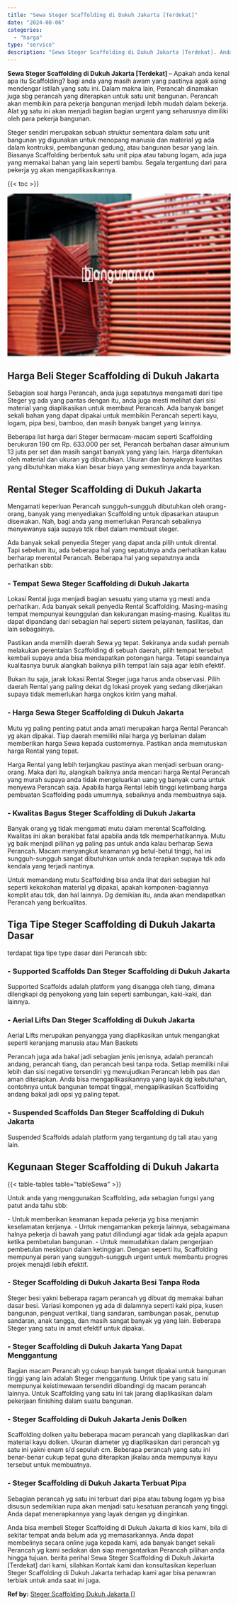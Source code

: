 ```yaml
---
title: "Sewa Steger Scaffolding di Dukuh Jakarta [Terdekat]"
date: "2024-08-06"
categories: 
  - "harga"
type: "service"
description: "Sewa Steger Scaffolding di Dukuh Jakarta [Terdekat]. Anda bisa membeli Steger Scaffolding di Dukuh Jakarta di kios kami, bila di sekitar tempat anda belum ad..."
---
```


**Sewa Steger Scaffolding di Dukuh Jakarta \[Terdekat\]** – Apakah anda kenal apa itu Scaffolding? bagi anda yang masih awam yang pastinya agak asing mendengar istilah yang satu ini. Dalam makna lain, Perancah dinamakan juga sbg perancah yang diterapkan untuk satu unit bangunan. Perancah akan membikin para pekerja bangunan menjadi lebih mudah dalam bekerja. Alat yg satu ini akan menjadi bagian bagian urgent yang seharusnya dimiliki oleh para pekerja bangunan.

Steger sendiri merupakan sebuah struktur sementara dalam satu unit bangunan yg digunakan untuk menopang manusia dan material yg ada dalam kontruksi, pembangunan gedung, atau bangunan besar yang lain. Biasanya Scaffolding berbentuk satu unit pipa atau tabung logam, ada juga yang memakai bahan yang lain seperti bambu. Segala tergantung dari para pekerja yg akan mengaplikasikannya.

{{< toc >}}

![Sewa Steger Scaffolding di Dukuh Jakarta [Terdekat]](/images/sewa-scaffolding-steger-16.png)

## Harga Beli Steger Scaffolding di Dukuh Jakarta

Sebagian soal harga Perancah, anda juga sepatutnya mengamati dari tipe Steger yg ada yang pantas dengan itu, anda juga mesti melihat dari sisi material yang diaplikasikan untuk membaut Perancah. Ada banyak banget sekali bahan yang dapat dipakai untuk membikin Perancah seperti kayu, logam, pipa besi, bamboo, dan masih banyak banget yang lainnya.

Beberapa list harga dari Steger bermacam-macam seperti Scaffolding berukuran 190 cm Rp. 633.000 per set, Perancah berbahan dasar almunium 13 juta per set dan masih sangat banyak yang yang lain. Harga ditentukan oleh material dan ukuran yg dibutuhkan. Ukuran dan banyaknya kuantitas yang dibutuhkan maka kian besar biaya yang semestinya anda bayarkan.

## Rental Steger Scaffolding di Dukuh Jakarta

Mengamati keperluan Perancah sungguh-sungguh dibutuhkan oleh orang-orang, banyak yang menyediakan Scaffolding untuk dipasarkan ataupun disewakan. Nah, bagi anda yang memerlukan Perancah sebaiknya menyewanya saja supaya tdk ribet dalam membuat steger.

Ada banyak sekali penyedia Steger yang dapat anda pilih untuk dirental. Tapi sebelum itu, ada beberapa hal yang sepatutnya anda perhatikan kalau berharap merental Perancah. Beberapa hal yang sepatutnya anda perhatikan sbb:

### \- Tempat Sewa Steger Scaffolding di Dukuh Jakarta

Lokasi Rental juga menjadi bagian sesuatu yang utama yg mesti anda perhatikan. Ada banyak sekali penyedia Rental Scaffolding. Masing-masing tempat mempunyai keunggulan dan kekurangan masing-masing. Kualitas itu dapat dipandang dari sebagian hal seperti sistem pelayanan, fasilitas, dan lain sebagainya.

Pastikan anda memilih daerah Sewa yg tepat. Sekiranya anda sudah pernah melakukan perentalan Scaffolding di sebuah daerah, pilih tempat tersebut kembali supaya anda bisa mendapatkan potongan harga. Tetapi seandainya kualitasnya buruk alangkah baiknya pilih tempat lain saja agar lebih efektif.

Bukan itu saja, jarak lokasi Rental Steger juga harus anda observasi. Pilih daerah Rental yang paling dekat dg lokasi proyek yang sedang dikerjakan supaya tidak memerlukan harga ongkos kirim yang mahal.

### \- Harga Sewa Steger Scaffolding di Dukuh Jakarta

Mutu yg paling penting patut anda amati merupakan harga Rental Perancah yg akan dipakai. Tiap daerah memiliki nilai harga yg berlainan dalam memberikan harga Sewa kepada customernya. Pastikan anda memutuskan harga Rental yang tepat.

Harga Rental yang lebih terjangkau pastinya akan menjadi serbuan orang-orang. Maka dari itu, alangkah baiknya anda mencari harga Rental Perancah yang murah supaya anda tidak mengeluarkan uang yg banyak cuma untuk menyewa Perancah saja. Apabila harga Rental lebih tinggi ketimbang harga pembuatan Scaffolding pada umumnya, sebaiknya anda membuatnya saja.

### \- Kwalitas Bagus Steger Scaffolding di Dukuh Jakarta

Banyak orang yg tidak mengamati mutu dalam merental Scaffolding. Kwalitas ini akan berakibat fatal apabila anda tdk memperhatikannya. Mutu yg baik menjadi pilihan yg paling pas untuk anda kalau berharap Sewa Perancah. Macam menyangkut keamanan yg betul-betul tinggi, hal ini sungguh-sungguh sangat dibutuhkan untuk anda terapkan supaya tdk ada kendala yang terjadi nantinya.

Untuk memandang mutu Scaffolding bisa anda lihat dari sebagian hal seperti kekokohan material yg dipakai, apakah komponen-bagiannya komplit atau tdk, dan hal lainnya. Dg demikian itu, anda akan mendapatkan Perancah yang berkualitas.

## Tiga Tipe Steger Scaffolding di Dukuh Jakarta Dasar

terdapat tiga tipe type dasar dari Perancah sbb:

### \- Supported Scaffolds Dan Steger Scaffolding di Dukuh Jakarta

Supported Scaffolds adalah platform yang disangga oleh tiang, dimana dilengkapi dg penyokong yang lain seperti sambungan, kaki-kaki, dan lainnya.

### \- Aerial Lifts Dan Steger Scaffolding di Dukuh Jakarta

Aerial Lifts merupakan penyangga yang diaplikasikan untuk mengangkat seperti keranjang manusia atau Man Baskets

Perancah juga ada bakal jadi sebagian jenis jenisnya, adalah perancah andang, perancah tiang, dan perancah besi tanpa roda. Setiap memiliki nilai lebih dan sisi negative tersendiri yg mewujudkan Perancah lebih pas dan aman diterapkan. Anda bisa mengaplikasikannya yang layak dg kebutuhan, contohnya untuk bangunan tempat tinggal, mengaplikasikan Scaffolding andang bakal jadi opsi yg paling tepat.

### \- Suspended Scaffolds Dan Steger Scaffolding di Dukuh Jakarta

Suspended Scaffolds adalah platform yang tergantung dg tali atau yang lain.

## Kegunaan Steger Scaffolding di Dukuh Jakarta

{{< table-tables table="tableSewa" >}}

Untuk anda yang menggunakan Scaffolding, ada sebagian fungsi yang patut anda tahu sbb:

\- Untuk memberikan keamanan kepada pekerja yg bisa menjamin keselamatan kerjanya. - Untuk mengamankan pekerja lainnya, sebagaimana halnya pekerja di bawah yang patut dilindungi agar tidak ada gejala apapun ketika pembetulan bangunan. - Untuk memudahkan dalam pengerjaan pembetulan meskipun dalam ketinggian. Dengan seperti itu, Scaffolding mempunyai peran yang sungguh-sungguh urgent untuk membantu progres projek menajdi lebih efektif.

### \- Steger Scaffolding di Dukuh Jakarta Besi Tanpa Roda

Steger besi yakni beberapa ragam perancah yg dibuat dg memakai bahan dasar besi. Variasi komponen yg ada di dalamnya seperti kaki pipa, kusen bangunan, penguat vertikal, tiang sandaran, sambungan pasak, penutup sandaran, anak tangga, dan masih sangat banyak yg yang lain. Beberapa Steger yang satu ini amat efektif untuk dipakai.

### \- Steger Scaffolding di Dukuh Jakarta Yang Dapat Menggantung

Bagian macam Perancah yg cukup banyak banget dipakai untuk bangunan tinggi yang lain adalah Steger menggantung. Untuk tipe yang satu ini mempunyai keistimewaan tersendiri dibandingi dg macam perancah lainnya. Untuk Scaffolding yang satu ini tak jarang diaplikasikan dalam pekerjaan finishing dalam suatu bangunan.

### \- Steger Scaffolding di Dukuh Jakarta Jenis Dolken

Scaffolding dolken yaitu beberapa macam perancah yang diaplikasikan dari material kayu dolken. Ukuran diameter yg diaplikasikan dari perancah yg satu ini yakni enam s/d sepuluh cm. Beberapa perancah yang satu ini benar-benar cukup tepat guna diterapkan jikalau anda mempunyai kayu tersebut untuk membuatnya.

### \- Steger Scaffolding di Dukuh Jakarta Terbuat Pipa

Sebagian perancah yg satu ini terbuat dari pipa atau tabung logam yg bisa disusun sedemikian rupa akan menjadi satu kesatuan perancah yang tinggi. Anda dapat menerapkannya yang layak dengan yg diinginkan.

Anda bisa membeli Steger Scaffolding di Dukuh Jakarta di kios kami, bila di sekitar tempat anda belum ada yg memasarkannya. Anda dapat membelinya secara online juga kepada kami, ada banyak banget sekali Perancah yg kami sediakan dan siap mengantarkan Perancah pilihan anda hingga tujuan. berita perihal Sewa Steger Scaffolding di Dukuh Jakarta \[Terdekat\] dari kami, silahkan Kontak kami dan konsultasikan keperluan Steger Scaffolding di Dukuh Jakarta terhadap kami agar bisa penawran terbiak untuk anda saat ini juga.

**Ref by:** [Steger Scaffolding Dukuh Jakarta []](https://id.wikipedia.org/wiki/Steger)
